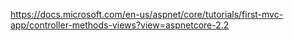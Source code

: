 ﻿


https://docs.microsoft.com/en-us/aspnet/core/tutorials/first-mvc-app/controller-methods-views?view=aspnetcore-2.2